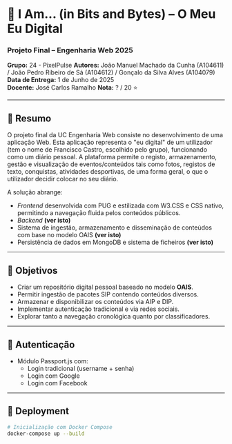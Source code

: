 # 🧠 I Am... (in Bits and Bytes) – O Meu Eu Digital

### Projeto Final – Engenharia Web 2025  
**Grupo:** 24 - PixelPulse
**Autores:** João Manuel Machado da Cunha (A104611) / João Pedro Ribeiro de Sá (A104612) / Gonçalo da Silva Alves (A104079)
**Data de Entrega:** 1 de Junho de 2025  
**Docente:** José Carlos Ramalho
**Nota:** ? / 20 ⭐

---

## 📝 Resumo
O projeto final da UC Engenharia Web consiste no desenvolvimento de uma aplicação Web. Esta aplicação representa o "eu digital" de um utilizador (tem o nome de Francisco Castro, escolhido pelo grupo), funcionando como um diário pessoal. A plataforma permite o registo, armazenamento, gestão e visualização de eventos/conteúdos tais como fotos, registos de texto, conquistas, atividades desportivas, de uma forma geral, o que o utilizador decidir colocar no seu diário.

A solução abrange:
- *Frontend* desenvolvida com PUG e estilizada com W3.CSS e CSS nativo, permitindo a navegação fluida pelos conteúdos públicos.
- *Backend* **(ver isto)**
- Sistema de ingestão, armazenamento e disseminação de conteúdos com base no modelo OAIS **(ver isto)**
- Persistência de dados em MongoDB e sistema de ficheiros **(ver isto)**

---

## 🎯 Objetivos

- Criar um repositório digital pessoal baseado no modelo **OAIS**.
- Permitir ingestão de pacotes SIP contendo conteúdos diversos.
- Armazenar e disponibilizar os conteúdos via AIP e DIP.
- Implementar autenticação tradicional e via redes sociais.
- Explorar tanto a navegação cronológica quanto por classificadores.

---

## 🔐 Autenticação

- Módulo Passport.js com:
  - Login tradicional (username + senha)
  - Login com Google
  - Login com Facebook

---

## 🚀 Deployment

```bash
# Inicialização com Docker Compose
docker-compose up --build
